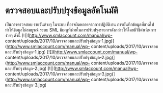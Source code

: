 # ตรวจสอบและปรับปรุงข้อมูลอัตโนมัติ

เป็นการตรวจสอบ รายวันต่างๆ ในระบบ ที่อาจผิดพลาดจากการปฎิบัติงาน
การบันทึกข้อมูลที่ขาดไป ทำให้ข้อมูลไม่สมบูรณ์ ระบบ SML
มีเมนูที่ช่วยในการปรับปรุงรายการดังกล่าวให้โดยมีวิธีดำเนินการง่ายๆ ดังนี้
[![](http://www.smlaccount.com/manual/wp-
content/uploads/2017/10/ตรวจสอบและปรับปรุงข้อมูล-1.jpg)](http://www.smlaccount.com/manual/wp-
content/uploads/2017/10/ตรวจสอบและปรับปรุงข้อมูล-1.jpg)
[![](http://www.smlaccount.com/manual/wp-
content/uploads/2017/10/ตรวจสอบและปรับปรุงข้อมูล-2.jpg)](http://www.smlaccount.com/manual/wp-
content/uploads/2017/10/ตรวจสอบและปรับปรุงข้อมูล-2.jpg)
[![](http://www.smlaccount.com/manual/wp-
content/uploads/2017/10/ตรวจสอบและปรับปรุงข้อมูล-3.jpg)](http://www.smlaccount.com/manual/wp-
content/uploads/2017/10/ตรวจสอบและปรับปรุงข้อมูล-3.jpg)  

